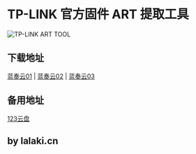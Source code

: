 # TP-LINK 官方固件 ART 提取工具

![TP-LINK ART TOOL](https://fastly.jsdelivr.net/gh/lalakii/lalakii.github.io@master/demo.jpg)

## 下载地址

[蓝奏云01](https://a01.lanzout.com/it4Tp2uiuydi) | [蓝奏云02](https://a01.lanzoui.com/it4Tp2uiuydi) | [蓝奏云03](https://a01.lanzouv.com/it4Tp2uiuydi)

## 备用地址

[123云盘](https://www.123912.com/s/jE3Sjv-7jmxd)

## by lalaki.cn
